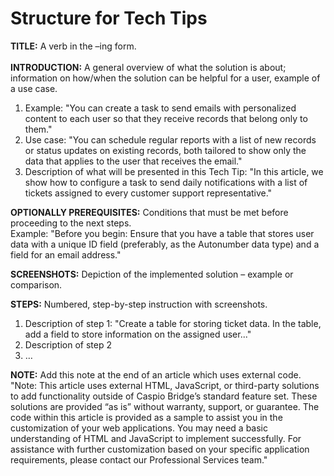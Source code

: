 <h1>Structure for Tech Tips</h1>


**TITLE:** A verb in the –ing form. </br></br>
**INTRODUCTION:** A general overview of what the solution is about; information on how/when the solution can be helpful for a user, example of a use case. </br>
1. Example: "You can create a task to send emails with personalized content to each user so that they receive records that belong only to them." </br> 
2. Use case: "You can schedule regular reports with a list of new records or status updates on existing records, both tailored to show only the data that applies to the user that receives the email." </br>
3. Description of what will be presented in this Tech Tip: "In this article, we show how to configure a task to send daily notifications with a list of tickets assigned to every customer support representative."

**OPTIONALLY PREREQUISITES:** Conditions that must be met before proceeding to the next steps. </br>
Example: "Before you begin: Ensure that you have a table that stores user data with a unique ID field (preferably, as the Autonumber data type) and a field for an email address."

**SCREENSHOTS:** Depiction of the implemented solution – example or comparison.

**STEPS:** Numbered, step-by-step instruction with screenshots.</br>
1.	Description of step 1: "Create a table for storing ticket data. In the table, add a field to store information on the assigned user..."
2.	Description of step 2
3.	…

**NOTE:** Add this note at the end of an article which uses external code. </br>
"Note: This article uses external HTML, JavaScript, or third-party solutions to add functionality outside of Caspio Bridge’s standard feature set. These solutions are provided “as is” without warranty, support, or guarantee. The code within this article is provided as a sample to assist you in the customization of your web applications. You may need a basic understanding of HTML and JavaScript to implement successfully.
For assistance with further customization based on your specific application requirements, please contact our Professional Services team."








